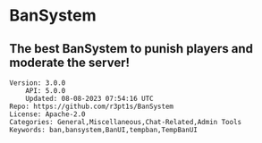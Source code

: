 # BanSystem
## The best BanSystem to punish players and moderate the server!
```properties
Version: 3.0.0
    API: 5.0.0
    Updated: 08-08-2023 07:54:16 UTC
Repo: https://github.com/r3pt1s/BanSystem
License: Apache-2.0
Categories: General,Miscellaneous,Chat-Related,Admin Tools
Keywords: ban,bansystem,BanUI,tempban,TempBanUI
```